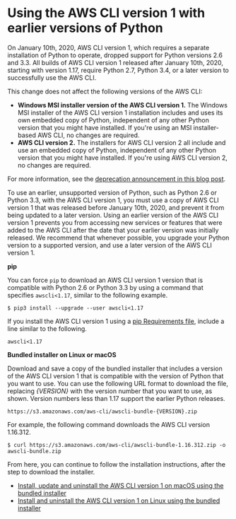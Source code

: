 # Using the AWS CLI version 1 with earlier versions of Python<a name="deprecate-old-python-versions"></a>

On January 10th, 2020, AWS CLI version 1, which requires a separate installation of Python to operate, dropped support for Python versions 2\.6 and 3\.3\. All builds of AWS CLI version 1 released after January 10th, 2020, starting with version 1\.17, require Python 2\.7, Python 3\.4, or a later version to successfully use the AWS CLI\.

This change does not affect the following versions of the AWS CLI:
+ **Windows MSI installer version of the AWS CLI version 1\.** The Windows MSI installer of the AWS CLI version 1 installation includes and uses its own embedded copy of Python, independent of any other Python version that you might have installed\. If you're using an MSI installer\-based AWS CLI, no changes are required\.
+ **AWS CLI version 2\.** The installers for AWS CLI version 2 all include and use an embedded copy of Python, independent of any other Python version that you might have installed\. If you're using AWS CLI version 2, no changes are required\.

For more information, see the [deprecation announcement in this blog post](https://aws.amazon.com/blogs/developer/deprecation-of-python-2-6-and-python-3-3-in-botocore-boto3-and-the-aws-cli/)\.

To use an earlier, unsupported version of Python, such as Python 2\.6 or Python 3\.3, with the AWS CLI version 1, you must use a copy of AWS CLI version 1 that was released before January 10th, 2020, and prevent it from being updated to a later version\. Using an earlier version of the AWS CLI version 1 prevents you from accessing new services or features that were added to the AWS CLI after the date that your earlier version was initially released\. We recommend that whenever possible, you upgrade your Python version to a supported version, and use a later version of the AWS CLI version 1\.

**pip**

You can force `pip` to download an AWS CLI version 1 version that is compatible with Python 2\.6 or Python 3\.3 by using a command that specifies `awscli<1.17`, similar to the following example\. 

```
$ pip3 install --upgrade --user awscli<1.17
```

If you install the AWS CLI version 1 using a [pip Requirements file](https://pip.pypa.io/en/stable/user_guide/#requirements-files), include a line similar to the following\.

```
awscli<1.17
```

**Bundled installer on Linux or macOS**

Download and save a copy of the bundled installer that includes a version of the AWS CLI version 1 that is compatible with the version of Python that you want to use\. You can use the following URL format to download the file, replacing *\{VERSION\}* with the version number that you want to use, as shown\. Version numbers less than 1\.17 support the earlier Python releases\.

```
https://s3.amazonaws.com/aws-cli/awscli-bundle-{VERSION}.zip
```

For example, the following command downloads the AWS CLI version 1\.16\.312\. 

```
$ curl https://s3.amazonaws.com/aws-cli/awscli-bundle-1.16.312.zip -o awscli-bundle.zip 
```

From here, you can continue to follow the installation instructions, after the step to download the installer\.
+ [Install, update and uninstall the AWS CLI version 1 on macOS using the bundled installer](install-macos.md#install-macosos-bundled)
+ [Install and uninstall the AWS CLI version 1 on Linux using the bundled installer](install-linux.md#install-linux-bundled)